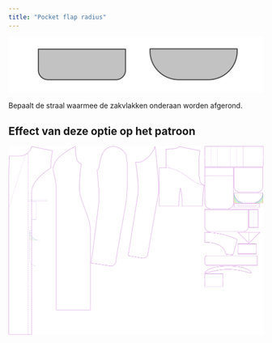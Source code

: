 ```yaml
---
title: "Pocket flap radius"
---
```


![Ronding zak flap](pocketflapradius.svg)

Bepaalt de straal waarmee de zakvlakken onderaan worden afgerond.

## Effect van deze optie op het patroon

![Deze afbeelding toont het effect van deze optie door meerdere varianten die een andere waarde hebben voor deze optie te vervangen](carlita_pocketflapradius_sample.svg "Effect van deze optie op het patroon")
